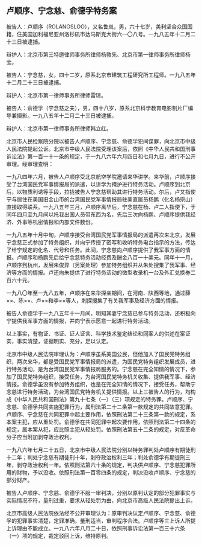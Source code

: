 ## 卢顺序、宁念慈、俞德孚特务案

被告人：卢顺序（ROLANOSLOO），又名鲁岚，男，六十七岁，美利坚合众国国籍，住美国加利福尼亚州洛杉矶市达马斯克大街六一〇八号。一九八五年十二月二十三日被逮捕。

辩护人：北京市第三特邀律师事务所律师杨敦先、北京市第一律师事务所律师杨莹。

被告人：宁念慈，女，四十二岁，原系北京市建筑工程研究所工程师。一九八五年十二月二十三日被逮捕。

辩护人：北京市第一律师事务所律师雷琼。

被告人：俞德孚（宁念慈之夫），男，四十八岁，原系北京科学教育电影制片厂编导兼摄影。一九八五年十二月二十三日被逮捕。

辩护人：北京市第一律师事务所律师韩立红。

北京市人民检察院分院以被告人卢顺序、宁念慈、俞德孚犯间谍罪，向北京市中级人民法院提起公诉。北京市中级人民法院受理该案后，依照《中华人民共和国刑事诉讼法》第一百一十一条的规定，于一九八六年六月四日和七月九日，进行不公开审理。经审理查明：

一九八四年六月，被告人卢顺序受北京航空学院邀请来华讲学。来华前，卢顺序接受了台湾国民党军事情报局的派遣，以讲学为掩护进行特务活动。卢顺序到北京后，以物质利诱等手段，拉拢被告人宁念慈帮助其进行特务活动。尔后，卢又指使宁与居住在美国旧金山市的台湾国民党军事情报局驻美直属员杨鹏（化名杨宗山）直接取得联系。一九八五年三月，卢顺序离华后，宁念慈在杨、卢二人指使下，于同年四月至九月间以托我出国人员带东西为名，先后三次向杨鹏、卢顺序提供我经济、外事等机密情报和内部文件数份。

一九八五年十月中旬，卢顺序接受台湾国民党军事情报局的派遣再次来北京，发展宁念慈正式参加了特务组织，并向宁传授了密写和收听特务电台指示的方法，传达了给宁规定的化名、代号和任务。此间，宁念慈向卢顺序提供了我军事方面的情报。卢顺序和杨鹏先后给宁念慈特务活动经费及酬金八百一十美元。同年十一月，卢顺序到杭州，发展朱俊异（另案处理）参加特务组织并从朱处搜集了我军事、经济等方而的情报。卢还向朱提供了进行特务活动的微型收录机一台及外汇兑换券二百六十元。

一九八〇年至一九八五年，卢顺序在来华探亲期间，在河南、陕西等地，通过薛××、陈××、卢××和李××等人，刺探搜集了有关我军事及经济方面的情报。

被告人俞德孚于一九八五年十一月间，明知其妻宁念慈已参与特务活动，还积极向宁提供我军事方面的情报，并向宁表示愿意一起进行特务活动。

以上事实，有物证、书证、证人证言、科学技术鉴定结论和同案人的供述在案证实，事实清楚，证据明实、充分，足以认定。

北京市中级人民法院审理认为：卢顺序虽系美国公民，但他加入了国民党特务组织，两次来华，都是受国民党军事情报局的派遣，为国民党特务组织发展成员，进行特务活动，是为台湾国民党军事情报局服务的。宁念慈在完全知情的情况下，参加了国民党特务组织，接受任务，为台湾国民党特务机关收集、提供我军事、经济情报。俞德孚虽没有参加特务组织，也是在完全知情的情况下，接受任务，帮助宁念慈进行特务活动，为台湾国民党特务机关提供情报。以上三被告人的行为，均构成《中华人民共和国刑法》第九十七条（一）（三）项规定的特务罪。卢顺序、宁念慈、俞德孚共同实施犯罪行为，属刑法第二十二条第一款规定的共同故意犯罪。卢顺序、宁念慈在共同犯罪中起主要作用，依照刑法第二十三条第一款的规定，系本案主犯，应从重处罚。俞德孚在共同犯罪中起次要作用，依照刑法第二十四条的规定，属本案从犯，应比照主犯从轻处罚。依照刑法第五十二条的规定，对反革命分子应当附加剥夺政治权利。

一九八六年七月二十五日，北京市中级人民法院分别以特务罪判处卢顺序有期徒刑十二年；判处宁念慈有期徒刑十年，剥夺政治权利三年；判处俞德孚有期徒刑三年，剥夺政治权利一年。依照刑法第六十条的规定，判决供卢顺序、宁念慈犯罪所用的财物，予以没收。依照刑法第一百零四条的规定，判决没收卢顺序、宁念慈的部分财产。

被告人卢顺序、宁念慈、俞德孚不服一审判决，分别以原判认定的部分犯罪事实与实际情况不符，量刑过重，要求从轻处罚为由，向北京市高级人民法院提出上诉。

北京市高级人民法院依法经不公开审理认为：原审判决认定卢顺序、宁念慈、俞德孚的犯罪事实清楚，定罪准确，量刑适当，审判程序合法。卢顺序等三上诉人所提上诉理由不能成立。一九八六年八月二十日，依照刑事诉讼法第一百三十六条（一）项的规定，裁定驳回上诉，维持原判。

